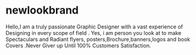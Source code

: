 # newlookbrand
Hello,I am a truly passionate Graphic Designer with a vast experience of Designing in every scope of field . Yes, i am person you look at to make Spectaculars and Radiant flyers, posters,Brochure,banners,logos and book Covers .Never Giver up Until 100% Customers Satisfaction.
